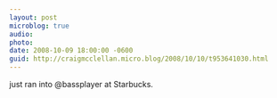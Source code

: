 ```yaml
---
layout: post
microblog: true
audio: 
photo: 
date: 2008-10-09 18:00:00 -0600
guid: http://craigmcclellan.micro.blog/2008/10/10/t953641030.html
---
```

just ran into @bassplayer at Starbucks.

